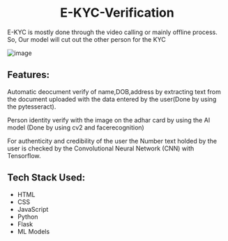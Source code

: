 <h1 align="center">E-KYC-Verification</h1> 
E-KYC is mostly done through the video calling or mainly offline process.
So, Our model will cut out the other person for the KYC 

![image](https://github.com/ayushhhmeena/Online_Video_KYC/assets/87579312/8ebf5aac-c0df-4541-a102-73af99e3a54c)


<h2>Features:</h2>
<p>Automatic deocument verify of name,DOB,address by extracting text from the document uploaded with the data entered by the user(Done by using the pytesseract).</p>
<p>Person identity verify with the image on the adhar card by using the AI model (Done by using cv2 and facerecognition)</p>
<p>For authenticity and credibility of the user the Number text holded by the user is checked by the Convolutional Neural Network (CNN) with Tensorflow.</p>

<h2>Tech Stack Used:</h2>
<ul>
<li>HTML</li> 
<li>CSS</li>
<li>JavaScript</li>
<li>Python</li>
<li>Flask</li>
<li>ML Models</li>
</ul>
